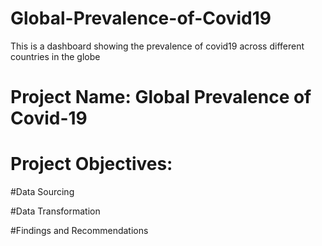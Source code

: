 # Global-Prevalence-of-Covid19
This is a dashboard showing the prevalence of  covid19 across different countries in the globe
# Project Name: Global Prevalence of Covid-19

# Project Objectives:



#Data Sourcing


#Data Transformation

#Findings and Recommendations

